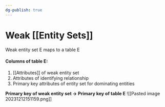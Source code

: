 ```yaml
---
dg-publish: true
---
```

# Weak [[Entity Sets]]
Weak entity set E maps to a table E

#### Columns of table E:
1. [[Attributes]] of weak entity set
2. Attributes of identifying relationship
3. Primary key attributes of entity set for dominating entities

**Primary key of weak entity set → Primary key of table E**
![[Pasted image 20231212151159.png]]